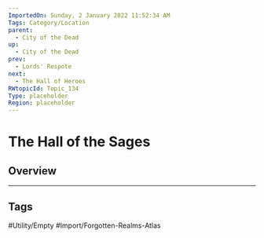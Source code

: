 ```yaml
---
ImportedOn: Sunday, 2 January 2022 11:52:34 AM
Tags: Category/Location
parent:
  - City of the Dead
up:
  - City of the Dead
prev:
  - Lords' Respote
next:
  - The Hall of Heroes
RWtopicId: Topic_134
Type: placeholder
Region: placeholder
---
```

# The Hall of the Sages
## Overview

---
## Tags
#Utility/Empty #Import/Forgotten-Realms-Atlas


